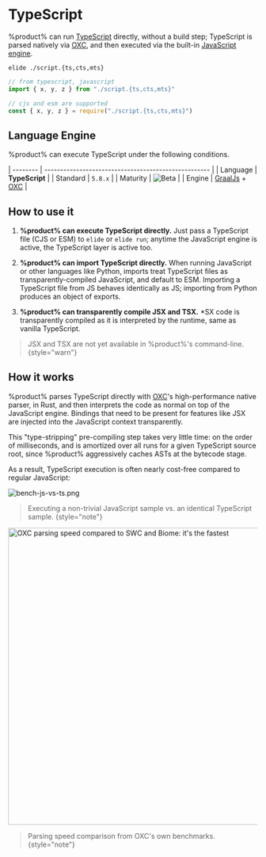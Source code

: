 # TypeScript

%product% can run [TypeScript][0] directly, without a build step; TypeScript is parsed natively via [OXC][1], and then
executed via the built-in [JavaScript engine](JavaScript.md).

```Console
elide ./script.{ts,cts,mts}
```
```JavaScript
// from typescript, javascript
import { x, y, z } from "./script.{ts,cts,mts}"

// cjs and esm are supported
const { x, y, z } = require("./script.{ts,cts,mts}")
```

## Language Engine

%product% can execute TypeScript under the following conditions.

| -------- | ---------------------------------------------------- |
| Language | **TypeScript**                                       |
| Standard | `5.8.x`                                              |
| Maturity | ![Beta](https://img.shields.io/badge/-beta-purple)   |
| Engine   | [GraalJs](https://github.com/oracle/graaljs) + [OXC](https://oxc.rs)               |

## How to use it

1) **%product% can execute TypeScript directly.** Just pass a TypeScript file (CJS or ESM) to `elide` or `elide run`;
   anytime the JavaScript engine is active, the TypeScript layer is active too.

2) **%product% can import TypeScript directly.** When running JavaScript or other languages like Python, imports treat
   TypeScript files as transparently-compiled JavaScript, and default to ESM. Importing a TypeScript file from JS
   behaves identically as JS; importing from Python produces an object of exports.

3) **%product% can transparently compile JSX and TSX.** *SX code is transparently compiled as it is interpreted by the
   runtime, same as vanilla TypeScript.

> JSX and TSX are not yet available in %product%'s command-line.
{style="warn"}

## How it works

%product% parses TypeScript directly with [OXC][1]'s high-performance native parser, in Rust, and then interprets the
code as normal on top of the JavaScript engine. Bindings that need to be present for features like JSX are injected into
the JavaScript context transparently.

This "type-stripping" pre-compiling step takes very little time: on the order of milliseconds, and is amortized over all
runs for a given TypeScript source root, since %product% aggressively caches ASTs at the bytecode stage.

As a result, TypeScript execution is often nearly cost-free compared to regular JavaScript:

![bench-js-vs-ts.png](bench-js-vs-ts.png)

> Executing a non-trivial JavaScript sample vs. an identical TypeScript sample.
{style="note"}

<img src="oxc-parsing.svg" width="600" alt="OXC parsing speed compared to SWC and Biome: it's the fastest" />

> Parsing speed comparison from OXC's own benchmarks.
{style="note"}

[0]: https://www.typescriptlang.org/
[1]: https://oxc.rs
